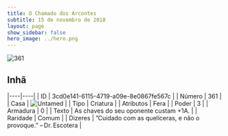 ```yaml
---
title: O Chamado dos Arcontes
subtitle: 15 de novembro de 2018
layout: page
show_sidebar: false
hero_image: ../hero.png
---
```


![361](https://cdn.keyforgegame.com/media/card_front/pt/341_361_WHJM9F6QF2MF_pt.png)

## Inhã

|----|----|
| ID | 3cd0e141-6115-4719-a09e-8e0867fe567c |
| Número | 361 |
| Casa | ![Untamed](https://archonarcana.com/images/thumb/b/bd/Untamed.png/22px-Untamed.png "Indomados") |
| Tipo | Criatura |
| Atributos | Fera |
| Poder | 3 |
| Armadura | 0 |
| Texto | As chaves do seu oponente custam +1A. |
| Raridade | Comum |
| Dizeres | ”Cuidado com as quelíceras, e não o provoque.” – Dr. Escotera |
